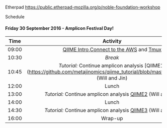 

Etherpad
https://public.etherpad-mozilla.org/p/noble-foundation-workshop


Schedule
#### <a name="24"></a>  Friday 30 September 2016 -  Amplicon Festival Day!
| Time       | Activity        | Location  |
| ------------- |:-------------:| :-----:|
| 09:00      | [QIIME Intro](https://github.com/edamame-course/2016-tutorials/blob/master/lectures/QIIMESlides.pdf),[Connect to the AWS](https://github.com/metajinomics/qiime_tutorial/blob/master/connect_AWS.md) and [Tmux](https://github.com/metajinomics/qiime_tutorial/blob/master/tmux.md)  |   |
| 10:30 | _Break_  |   |
| 10:45 | _Tutorial:_ Continue amplicon analysis [QIIME1] (https://github.com/metajinomics/qiime_tutorial/blob/master/QIIME1.md) (Will and Jin)|   |
| 12:00 | Lunch   | TBA  |
| 13:00 | _Tutorial:_ Continue amplicon analysis [QIIME2](https://github.com/metajinomics/qiime_tutorial/blob/master/QIIME2.md) (Will and Jin) |   |
| 14:00 | Lunch   | TBA  |
| 14:30 | _Tutorial:_ Continue amplicon analysis [QIIME3](https://github.com/metajinomics/qiime_tutorial/blob/master/QIIME3.md) (Will and Jin) | |
| 16:00 | Wrap-up   |  |


